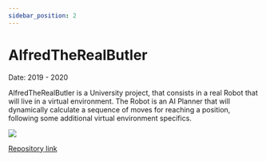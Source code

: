 ```yaml
---
sidebar_position: 2
---
```


# AlfredTheRealButler

<div >
<p style={{textAlign: 'right'}}>Date: 2019 - 2020</p>
</div>

AlfredTheRealButler is a University project, that consists in a real Robot that will live in a virtual environment.
The Robot is an AI Planner that will dynamically calculate a sequence of moves for reaching a position, following some additional virtual environment specifics.



<div style={{textAlign: 'center'}}>
  <img src="/MyPortfolio/img/alfredRobot.jpg" />
</div>

<a href="https://github.com/FerrariAndrea/AlfredTheRealButler" target="_blank">Repository link</a>
